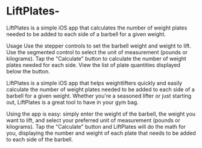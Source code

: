 # LiftPlates-
LiftPlates is a simple iOS app that calculates the number of weight plates needed to be added to each side of a barbell for a given weight.

Usage
Use the stepper controls to set the barbell weight and weight to lift.
Use the segmented control to select the unit of measurement (pounds or kilograms).
Tap the "Calculate" button to calculate the number of weight plates needed for each side.
View the list of plate quantities displayed below the button.

LiftPlates is a simple iOS app that helps weightlifters quickly and easily calculate the number of weight plates needed to be added to each side of a barbell for a given weight. Whether you're a seasoned lifter or just starting out, LiftPlates is a great tool to have in your gym bag.

Using the app is easy: simply enter the weight of the barbell, the weight you want to lift, and select your preferred unit of measurement (pounds or kilograms). Tap the "Calculate" button and LiftPlates will do the math for you, displaying the number and weight of each plate that needs to be added to each side of the barbell.
